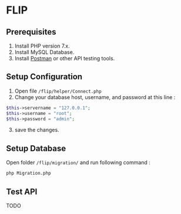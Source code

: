 # FLIP
## Prerequisites
1. Install PHP version 7.x.
2. Install MySQL Database.
3. Install [Postman](https://www.postman.com/) or other API testing tools.

## Setup Configuration
1. Open file ```/flip/helper/Connect.php```
2. Change your database host, username, and password at this line :
```php
$this->servername = "127.0.0.1";
$this->username = "root";
$this->password = "admin";
```
3. save the changes. 

## Setup Database
Open folder ```/flip/migration/``` and run following command :
```bash
php Migration.php
```

## Test API
TODO